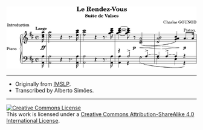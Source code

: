 
![Incipit](incipit.png)

------

   * Originally from [IMSLP](http://imslp.org/wiki/Le_rendez-vous_%28Gounod,_Charles%29).
   * Transcribed by Alberto Simões.
 
--------

<a rel="license" href="http://creativecommons.org/licenses/by-sa/4.0/"><img alt="Creative Commons License" style="border-width:0" src="https://i.creativecommons.org/l/by-sa/4.0/88x31.png" /></a><br />This work is licensed under a <a rel="license" href="http://creativecommons.org/licenses/by-sa/4.0/">Creative Commons Attribution-ShareAlike 4.0 International License</a>.

